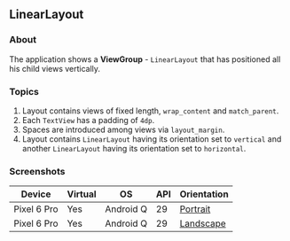 ## LinearLayout

### About

The application shows a <b>ViewGroup</b> - ```LinearLayout``` that has positioned all his child views vertically.

### Topics

1. Layout contains views of fixed length, ```wrap_content``` and ```match_parent```.
2. Each ```TextView``` has a padding of ```4dp```.
3. Spaces are introduced among views via ```layout_margin```.
4. Layout contains ```LinearLayout``` having its orientation set to ```vertical``` and another ```LinearLayout``` having its orientation set to ```horizontal```.

### Screenshots

| Device | Virtual | OS | API | Orientation |
| --- | --- | --- | --- | --- |
| Pixel 6 Pro | Yes | Android Q | 29 | [Portrait](https://user-images.githubusercontent.com/122201501/224401751-1366368e-0743-4537-a3fb-e781e55b2335.png) |
| Pixel 6 Pro | Yes | Android Q | 29 | [Landscape](https://user-images.githubusercontent.com/122201501/224401728-4d75638a-13de-4cb8-8fe8-03049a0e1996.png) |
